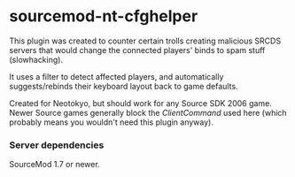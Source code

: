 sourcemod-nt-cfghelper
======================

This plugin was created to counter certain trolls creating malicious SRCDS servers that would change the connected players' binds to spam stuff (slowhacking).<br />

It uses a filter to detect affected players, and automatically suggests/rebinds their keyboard layout back to
game defaults.<br />

Created for Neotokyo, but should work for any Source SDK 2006 game. Newer Source games generally block the <i>ClientCommand</i> used here (which probably means you wouldn't need this plugin anyway).

### Server dependencies
SourceMod 1.7 or newer.
